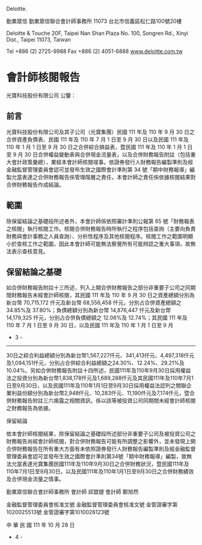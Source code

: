 Deloitte.

勤業眾信
勤業眾信聯合會計師事務所
11073 台北市信義區松仁路100號20樓

Deloitte & Touche
20F, Taipei Nan Shan Plaza
No. 100, Songren Rd.,
Xinyi Dist., Taipei 11073, Taiwan

Tel +886 (2) 2725-9988
Fax +886 (2) 4051-6888
www.deloitte.com.tw

# 會計師核閱報告

光寶科技股份有限公司 公鑒：

## 前言

光寶科技股份有限公司及其子公司（光寶集團）民國 111 年及 110 年 9 月 30 日之合併資產負債表、民國 111 年及 110 年 7 月 1 日至 9 月 30 日以及民國 111 年及 110 年 1 月 1 日至 9 月 30 日之合併綜合損益表，暨民國 111 年及 110 年 1 月 1 日至 9 月 30 日合併權益變動表與合併現金流量表，以及合併財務報告附註（包括重大會計政策彙總），業經本會計師核閱竣事。依證券發行人財務報告編製準則及經金融監督管理委員會認可並發布生效之國際會計準則第 34 號「期中財務報導」編製允當表達之合併財務報告係管理階層之責任，本會計師之責任係依據核閱結果對合併財務報告作成結論。

## 範圍

除保留結論之基礎段所述者外，本會計師係依照審計準則公報第 65 號「財務報表之核閱」執行核閱工作。核閱合併財務報告時所執行之程序包括查詢（主要向負責財務與會計事務之人員查詢）、分析性程序及其他核閱程序。核閱工作之範圍明顯小於查核工作之範圍，因此本會計師可能無法察覺所有可能辨認之重大事項，故無法表示查核意見。

## 保留結論之基礎

如合併財務報告附註十三所述，列入上開合併財務報告之部分非重要子公司之同期間財務報告未經會計師核閱，其民國 111 年及 110 年 9 月 30 日之資產總額分別為新台幣 70,715,172 仟元及新台幣 68,556,458 仟元，分別占合併資產總額之 34.85%及 37.80%；負債總額分別為新台幣 14,876,447 仟元及新台幣 14,179,325 仟元，分別占合併負債總額之 12.06%及 12.74%；其民國 111 年及 110 年 7 月 1 日至 9 月 30 日，以及民國 111 年及 110 年 1 月 1 日至 9 月

- 3 -
---
30日之綜合利益總額分別為新台幣1,567,227仟元、341,413仟元、4,497,318仟元及1,094,151仟元，分別占合併綜合利益總額之24.30%、12.24%、29.21%及10.04%。另如合併財務報告附註十四所述，民國111年及110年9月30日採用權益法之投資分別為新台幣1,838,178仟元及1,689,288仟元及其民國111年及110年7月1日至9月30日，以及民國111年及110年1月1日至9月30日採用權益法認列之關聯企業利益份額分別為新台幣2,948仟元、10,283仟元、11,190仟元及7,174仟元，暨合併財務報告附註三六揭露之相關資訊，係以該等被投資公司同期間未經會計師核閱之財務報告為依據。

保留結論

依本會計師核閱結果，除保留結論之基礎段所述部分非重要子公司及被投資公司之財務報告尚經會計師核閱，對合併財務報告可能有所調整之影響外，並未發現上開合併財務報告在所有重大方面有未依照證券發行人財務報告編製準則及經金融監督管理委員會認可並發布生效之國際會計準則第34號「期中財務報導」編製，致無法允當表達光寶集團民國111年及110年9月30日之合併財務狀況，暨民國111年及110年7月1日至9月30日，以及民國111年及110年1月1日至9月30日之合併財務績效及合併現金流量之情事。

勤業眾信聯合會計師事務所
會計師 邱盟捷 會計師 鄭旭然

金融監督管理委員會核准文號 金融監督管理委員會核准文號
金管證審字第1020025513號 金管證審字第1010028123號

中 華 民 國 111 年 10 月 28 日

- 4 -